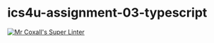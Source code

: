 # ics4u-assignment-03-typescript
[![Mr Coxall's Super Linter](https://github.com/Yiyun-Qin/ics4u-assignment-03-typescript/workflows/Mr%20Coxall's%20Super%20Linter/badge.svg)](https://github.com/Yiyun-Qin/ics4u-assignment-03-typescript/actions/)
